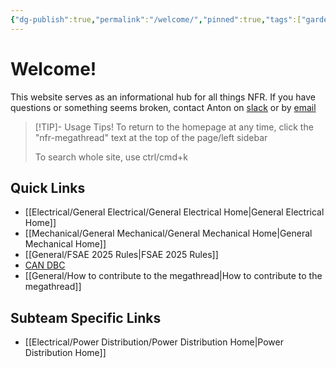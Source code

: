```yaml
---
{"dg-publish":true,"permalink":"/welcome/","pinned":true,"tags":["gardenEntry"]}
---
```


# Welcome!
This website serves as an informational hub for all things NFR. If you have questions or something seems broken, contact Anton on [slack](https://nufsae.slack.com/team/U05U23W4WJV) or by [email](mailto:antonwalvoord2027@u.northwestern.edu)

> [!TIP]- Usage Tips!
> To return to the homepage at any time, click the "nfr-megathread" text at the top of the page/left sidebar
> 
> To search whole site, use ctrl/cmd+k
## Quick Links
- [[Electrical/General Electrical/General Electrical Home\|General Electrical Home]]
- [[Mechanical/General Mechanical/General Mechanical Home\|General Mechanical Home]]
- [[General/FSAE 2025 Rules\|FSAE 2025 Rules]]
- [CAN DBC](https://nfr-learn.ue.r.appspot.com/can)
- [[General/How to contribute to the megathread\|How to contribute to the megathread]]

## Subteam Specific Links
- [[Electrical/Power Distribution/Power Distribution Home\|Power Distribution Home]]